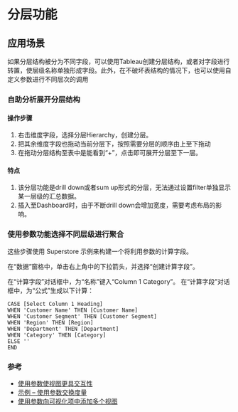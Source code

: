 # 分层功能

## 应用场景

如果分层结构被分为不同字段，可以使用Tableau创建分层结构，或者对字段进行转置，使层级名称单独形成字段。此外，在不破坏表结构的情况下，也可以使用自定义参数进行不同层次的调用

### 自助分析展开分层结构

#### 操作步骤
1. 右击维度字段，选择分层Hierarchy，创建分层。
2. 把其余维度字段也拖动当前分层下，按照需要分层的顺序由上至下拖动
3. 在拖动分层结构至表中是能看到“+”，点击即可展开分层至下一层。

#### 特点
1. 该分层功能是drill down或者sum up形式的分层，无法通过设置filter单独显示某一层级的汇总数据。
2. 插入至Dashboard时，由于不断drill down会增加宽度，需要考虑布局的影响。

### 使用参数功能选择不同层级进行聚合

这些步骤使用 Superstore 示例来构建一个将利用参数的计算字段。

在“数据”窗格中，单击右上角中的下拉箭头，并选择“创建计算字段”。

在“计算字段”对话框中，为“名称”键入“Column 1 Category”。
在“计算字段”对话框中，为“公式”生成以下计算：
```
CASE [Select Column 1 Heading]
WHEN 'Customer Name' THEN [Customer Name]
WHEN 'Customer Segment' THEN [Customer Segment]
WHEN 'Region' THEN [Region]
WHEN 'Department' THEN [Department]
WHEN 'Category' THEN [Category]
ELSE ''
END
```

### 参考

- [使用参数使视图更具交互性](https://help.tableau.com/current/pro/desktop/zh-cn/changing-views-using-parameters.htm)
- [示例 – 使用参数交换度量](https://help.tableau.com/current/pro/desktop/zh-cn/parameters_swap.htm)
- [使用参数向可视化项中添加多个视图](http://www.tableau.com/zh-cn/about/blog/2015/7/lrtt-parameters-alter-your-viz-40767?_ga=2.63244463.1042035649.1647421431-487417971.1643337922)
